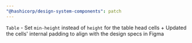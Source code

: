 ```yaml
---
"@hashicorp/design-system-components": patch
---
```


`Table` - Set `min-height` instead of `height` for the table head cells + Updated the cells' internal padding to align with the design specs in Figma
